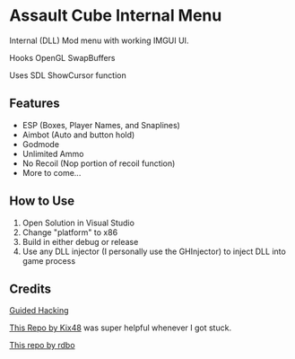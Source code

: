 # Assault Cube Internal Menu
Internal (DLL) Mod menu with working IMGUI UI.

Hooks OpenGL SwapBuffers

Uses SDL ShowCursor function

## Features
- ESP (Boxes, Player Names, and Snaplines)
- Aimbot (Auto and button hold)
- Godmode
- Unlimited Ammo
- No Recoil (Nop portion of recoil function)
- More to come...

## How to Use
1. Open Solution in Visual Studio
2. Change "platform" to x86
3. Build in either debug or release
4. Use any DLL injector (I personally use the GHInjector) to inject DLL into game process

## Credits
[Guided Hacking](https://guidedhacking.com)

[This Repo by Kix48](https://github.com/Kix48/AssaultCube-Internal) was super helpful whenever I got stuck.

[This repo by rdbo](https://github.com/rdbo/AssaultCube-Multihack)
